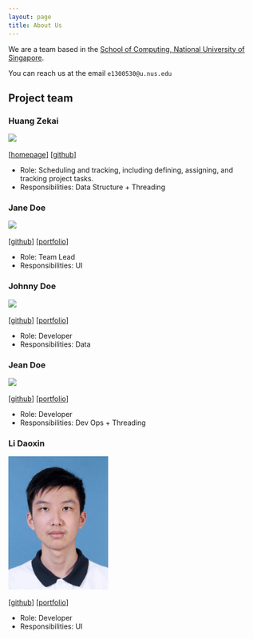 ```yaml
---
layout: page
title: About Us
---
```


We are a team based in the [School of Computing, National University of Singapore](https://www.comp.nus.edu.sg).

You can reach us at the email `e1300530@u.nus.edu`

## Project team

### Huang Zekai

<img src="images/hzk-lab.png" width="200px">

[[homepage](https://www.linkedin.com/in/zekai-huang-23213b28b)]
[[github](https://github.com/hzk-lab)]

* Role: Scheduling and tracking, including defining, assigning, and tracking project tasks.
* Responsibilities: Data Structure + Threading

### Jane Doe

<img src="images/johndoe.png" width="200px">

[[github](http://github.com/johndoe)]
[[portfolio](team/johndoe.md)]

* Role: Team Lead
* Responsibilities: UI

### Johnny Doe

<img src="images/johndoe.png" width="200px">

[[github](http://github.com/johndoe)] [[portfolio](team/johndoe.md)]

* Role: Developer
* Responsibilities: Data

### Jean Doe

<img src="images/johndoe.png" width="200px">

[[github](http://github.com/johndoe)]
[[portfolio](team/johndoe.md)]

* Role: Developer
* Responsibilities: Dev Ops + Threading

### Li Daoxin

<img src="images/prog_neuro_com.png" width="200px">

[[github](https://github.com/Prog-Neuro-Com)]
[[portfolio](team/prog_neuro_com.md)]

* Role: Developer
* Responsibilities: UI
